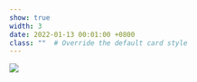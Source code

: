 ```yaml
---
show: true
width: 3
date: 2022-01-13 00:01:00 +0800
class: ""  # Override the default card style
---
```

<div>
<img src="{{ 'assets/logo/logo_ICE.png' | relative_url }}" class="img-fluid rounded" >
</div>
